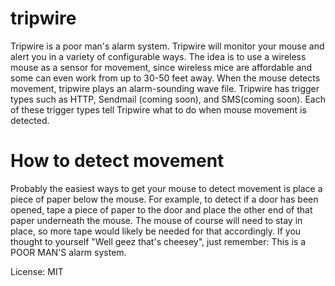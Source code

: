 tripwire
========

Tripwire is a poor man's alarm system. Tripwire will monitor your mouse and alert you in a variety of configurable ways. The idea is to use a wireless mouse as a sensor for movement, since wireless mice are affordable and some can even work from up to 30-50 feet away. When the mouse detects movement, tripwire plays an alarm-sounding wave file. Tripwire has trigger types such as HTTP, Sendmail (coming soon), and SMS(coming soon). Each of these trigger types tell Tripwire what to do when mouse movement is detected. 

How to detect movement
======================
Probably the easiest ways to get your mouse to detect movement is place a piece of paper below the mouse. For example, to detect if a door has been opened, tape a piece of paper to the door and place the other end of that paper underneath the mouse. The mouse of course will need to stay in place, so more tape would likely be needed for that accordingly. If you thought to yourself "Well geez that's cheesey", just remember: This is a POOR MAN'S alarm system. 

License: MIT

